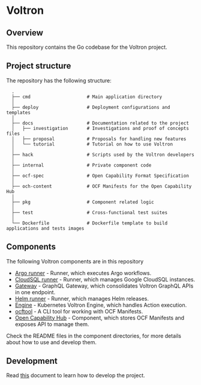 # Voltron

## Overview

This repository contains the Go codebase for the Voltron project.

## Project structure

The repository has the following structure:

```
  .
  ├── cmd                     # Main application directory
  │
  ├── deploy                  # Deployment configurations and templates
  │
  ├── docs                    # Documentation related to the project
  │   ├── investigation       # Investigations and proof of concepts files
  │   ├── proposal            # Proposals for handling new features
  │   └── tutorial            # Tutorial on how to use Voltron
  │
  ├── hack                    # Scripts used by the Voltron developers
  │
  ├── internal                # Private component code
  │
  ├── ocf-spec                # Open Capability Format Specification
  │
  ├── och-content             # OCF Manifests for the Open Capability Hub
  │
  ├── pkg                     # Component related logic
  │
  ├── test                    # Cross-functional test suites
  │
  └── Dockerfile              # Dockerfile template to build applications and tests images
```

## Components

The following Voltron components are in this repository
- [Argo runner](./cmd/argo-runner) - Runner, which executes Argo workflows.
- [CloudSQL runner](./cmd/cloudsql-runner) - Runner, which manages Google CloudSQL instances.
- [Gateway](./cmd/gateway) - GraphQL Gateway, which consolidates Voltron GraphQL APIs in one endpoint.
- [Helm runner](./cmd/helm-runner) - Runner, which manages Helm releases.
- [Engine](./cmd/k8s-engine) - Kubernetes Voltron Engine, which handles Action execution.
- [ocftool](./cmd/ocftool) - A CLI tool for working with OCF Manifests.
- [Open Capability Hub](./cmd/och) - Component, which stores OCF Manifests and exposes API to manage them.

Check the README files in the component directories, for more details about how to use and develop them.

## Development

Read [this](./docs/development.md) document to learn how to develop the project. 
